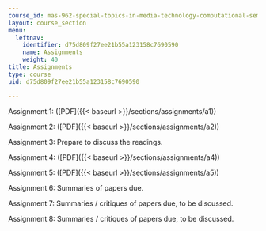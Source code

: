 ```yaml
---
course_id: mas-962-special-topics-in-media-technology-computational-semantics-fall-2002
layout: course_section
menu:
  leftnav:
    identifier: d75d809f27ee21b55a123158c7690590
    name: Assignments
    weight: 40
title: Assignments
type: course
uid: d75d809f27ee21b55a123158c7690590

---
```


Assignment 1: ([PDF]({{< baseurl >}}/sections/assignments/a1))

Assignment 2: ([PDF]({{< baseurl >}}/sections/assignments/a2))

Assignment 3: Prepare to discuss the readings.

Assignment 4: ([PDF]({{< baseurl >}}/sections/assignments/a4))

Assignment 5: ([PDF]({{< baseurl >}}/sections/assignments/a5))

Assignment 6: Summaries of papers due.

Assignment 7: Summaries / critiques of papers due, to be discussed.

Assignment 8: Summaries / critiques of papers due, to be discussed.